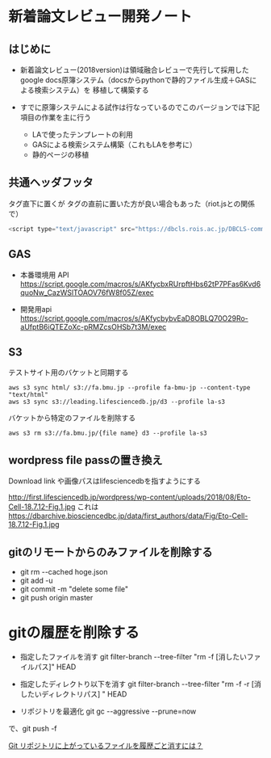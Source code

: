 # 新着論文レビュー開発ノート

## はじめに

- 新着論文レビュー(2018version)は領域融合レビューで先行して採用した
google docs原簿システム（docsからpythonで静的ファイル生成＋GASによる検索システム）を
移植して構築する

- すでに原簿システムによる試作は行なっているのでこのバージョンでは下記項目の作業を主に行う
    - LAで使ったテンプレートの利用
    - GASによる検索システム構築（これもLAを参考に）
    - 静的ページの移植
    



## 共通ヘッダフッタ
<body>タグ直下に置くが
</body>タグの直前に置いた方が良い場合もあった（riot.jsとの関係で）

```Javascript
<script type="text/javascript" src="https://dbcls.rois.ac.jp/DBCLS-common-header-footer/common-header-and-footer/script/common-header-and-footer.js" style="display: block" id="common-header-and-footer__script" data-page-type="2.1"></script>

```

## GAS 

- 本番環境用 API
https://script.google.com/macros/s/AKfycbxRUrpftHbs62tP7PFas6Kvd6quoNw_CazWSlTOAOV76fW8f05Z/exec

- 開発用api
https://script.google.com/macros/s/AKfycbybvEaD8OBLQ70O29Ro-aUfptB6iQTEZoXc-pRMZcsOHSb7t3M/exec



## S3

テストサイト用のバケットと同期する

```
aws s3 sync html/ s3://fa.bmu.jp --profile fa-bmu-jp --content-type "text/html"
aws s3 sync s3://leading.lifesciencedb.jp/d3 --profile la-s3
```

バケットから特定のファイルを削除する

```
aws s3 rm s3://fa.bmu.jp/{file name} d3 --profile la-s3
```

## wordpress file passの置き換え

Download link や画像パスはlifesciencedbを指すようにする

http://first.lifesciencedb.jp/wordpress/wp-content/uploads/2018/08/Eto-Cell-18.7.12-Fig.1.jpg
これは
https://dbarchive.biosciencedbc.jp/data/first_authors/data/Fig/Eto-Cell-18.7.12-Fig.1.jpg

## gitのリモートからのみファイルを削除する

- git rm --cached hoge.json
- git add -u
- git commit -m "delete some file"
- git push origin master

# gitの履歴を削除する

- 指定したファイルを消す
git filter-branch --tree-filter "rm -f [消したいファイルパス]" HEAD

- 指定したディレクトり以下を消す
git filter-branch --tree-filter "rm -f -r [消したいディレクトリパス] " HEAD

- リポジトリを最適化
git gc --aggressive --prune=now

で、git push -f

[Git リポジトリに上がっているファイルを履歴ごと消すには？](https://qiita.com/go_astrayer/items/6e39d3ab16ae8094496c)